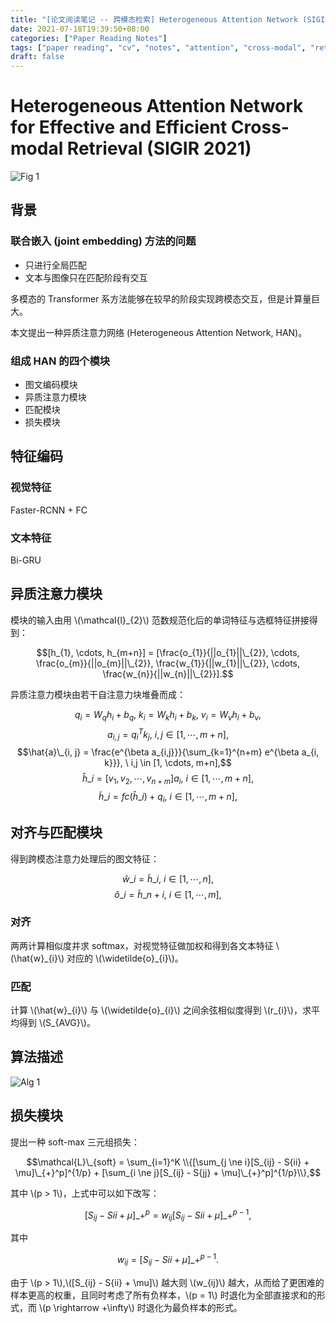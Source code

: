 ```yaml
---
title: "[论文阅读笔记 -- 跨模态检索] Heterogeneous Attention Network (SIGIR 2021)"
date: 2021-07-18T19:39:50+08:00
categories: ["Paper Reading Notes"]
tags: ["paper reading", "cv", "notes", "attention", "cross-modal", "retrieval", "transformer", "ViT"]
draft: false
---
```


# Heterogeneous Attention Network for Effective and Efficient Cross-modal Retrieval (SIGIR 2021)

![Fig 1](/images/2021/PRN54/1.png)

## 背景

### 联合嵌入 (joint embedding) 方法的问题
+ 只进行全局匹配
+ 文本与图像只在匹配阶段有交互

多模态的 Transformer 系方法能够在较早的阶段实现跨模态交互，但是计算量巨大。  

本文提出一种异质注意力网络 (Heterogeneous Attention Network, HAN)。  

### 组成 HAN 的四个模块
+ 图文编码模块
+ 异质注意力模块
+ 匹配模块
+ 损失模块

## 特征编码

### 视觉特征

Faster-RCNN + FC

### 文本特征

Bi-GRU

## 异质注意力模块

模块的输入由用 \\(\mathcal{l}\_{2}\\) 范数规范化后的单词特征与选框特征拼接得到：  

$$[h_{1}, \cdots, h_{m+n}] = [\frac{o_{1}}{||o_{1}||\_{2}}, \cdots, \frac{o_{m}}{||o_{m}||\_{2}}, \frac{w_{1}}{||w_{1}||\_{2}}, \cdots, \frac{w_{n}}{||w_{n}||\_{2}}].$$  

异质注意力模块由若干自注意力块堆叠而成：  

$$q_{i} = W_{q}h_{i} + b_{q}, \ k_{i} = W_{k}h_{i} + b_{k}, \ v_{i} = W_{v}h_{i} + b_{v},$$
$$a_{i, j} = q_{i}^Tk_{j}, \ i,j \in [1, \cdots, m+n],$$
$$\hat{a}\_{i, j} = \frac{e^{\beta a_{i,j}}}{\sum_{k=1}^{n+m} e^{\beta a_{i, k}}}, \ i,j \in [1, \cdots, m+n],$$
$$\hat{h}\_{i} = [v_{1}, v_{2}, \cdots, v_{n+m}]a_{i}, \ i \in [1, \cdots, m+n],$$
$$\widetilde{h}\_{i} = fc(\hat{h}\_{i}) + q_{i}, \ i \in [1, \cdots, m+n],$$

## 对齐与匹配模块

得到跨模态注意力处理后的图文特征：  

$$\hat{w}\_{i} = \widetilde{h}\_{i}, \ i \in [1, \cdots, n],$$
$$\hat{o}\_{i} = \widetilde{h}\_{n + i}, \ i \in [1, \cdots, m],$$

### 对齐

两两计算相似度并求 softmax，对视觉特征做加权和得到各文本特征 \\(\hat{w}\_{i}\\) 对应的 \\(\widetilde{o}\_{i}\\)。  

### 匹配

计算 \\(\hat{w}\_{i}\\) 与 \\(\widetilde{o}\_{i}\\) 之间余弦相似度得到 \\(r_{i}\\)，求平均得到 \\(S_{AVG}\\)。  

## 算法描述

![Alg 1](/images/2021/PRN54/A1.png)

## 损失模块

提出一种 soft-max 三元组损失：  

$$\mathcal{L}\_{soft} = \sum_{i=1}^K \\{[\sum_{j \ne i}[S_{ij} - S{ii} + \mu]\_{+}^p]^{1/p} + [\sum_{i \ne j}[S_{ij} - S{jj} + \mu]\_{+}^p]^{1/p}\\},$$  

其中 \\(p > 1\\)，上式中可以如下改写：  

$$[S_{ij} - S{ii} + \mu]\_{+}^p = w_{ij}[S_{ij} - S{ii} + \mu]\_{+}^{p-1},$$

其中

$$w_{ij} = [S_{ij} - S{ii} + \mu]\_{+}^{p-1}.$$

由于 \\(p > 1\\),\\([S_{ij} - S{ii} + \mu]\\) 越大则 \\(w_{ij}\\) 越大，从而给了更困难的样本更高的权重，且同时考虑了所有负样本，\\(p = 1\\) 时退化为全部直接求和的形式，而 \\(p \rightarrow +\infty\\) 时退化为最负样本的形式。  
